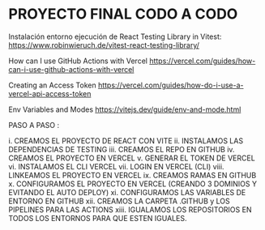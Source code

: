# PROYECTO FINAL CODO A CODO

Instalación entorno ejecución de React Testing Library in Vitest:
https://www.robinwieruch.de/vitest-react-testing-library/

How can I use GitHub Actions with Vercel
https://vercel.com/guides/how-can-i-use-github-actions-with-vercel

Creating an Access Token
https://vercel.com/guides/how-do-i-use-a-vercel-api-access-token

Env Variables and Modes
https://vitejs.dev/guide/env-and-mode.html

PASO A PASO :

i.     CREAMOS EL PROYECTO DE REACT CON VITE
ii.    INSTALAMOS LAS DEPENDENCIAS DE TESTING
iii.   CREAMOS EL REPO EN GITHUB
iv.    CREAMOS EL PROYECTO EN VERCEL
v.     GENERAR EL TOKEN DE VERCEL
vi.    INSTALAMOS EL CLI VERCEL
vii.   LOGIN EN VERCEL (CLI)
viii.  LINKEAMOS EL PROYECTO EN VERCEL
ix.    CREAMOS RAMAS EN GITHUB
x.     CONFIGURAMOS EL PROYECTO EN VERCEL (CREANDO 3 DOMINIOS Y EVITANDO EL AUTO DEPLOY)
xi.    CONFIGURAMOS LAS VARIABLES DE ENTORNO EN GITHUB
xii.   CREAMOS LA CARPETA .GITHUB y LOS PIPELINES PARA LAS ACTIONS
xiii.  IGUALAMOS LOS REPOSITORIOS EN TODOS LOS ENTORNOS PARA QUE ESTEN IGUALES.
